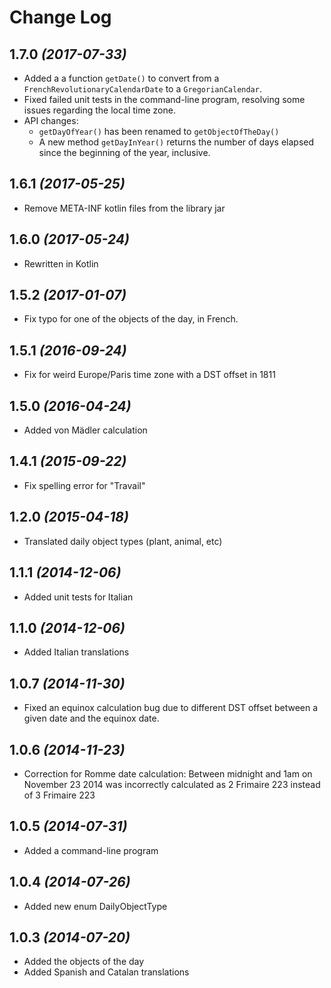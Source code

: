 Change Log
==========

1.7.0  *(2017-07-33)*
--------------------
* Added a a function `getDate()` to convert from a `FrenchRevolutionaryCalendarDate` to a `GregorianCalendar`.
* Fixed failed unit tests in the command-line program, resolving some issues regarding the local time zone.
* API changes:
  - `getDayOfYear()` has been renamed to `getObjectOfTheDay()`
  - A new method `getDayInYear()` returns the number of days elapsed since the beginning of the year, inclusive.
  
1.6.1  *(2017-05-25)*
--------------------
* Remove META-INF kotlin files from the library jar

1.6.0  *(2017-05-24)*
--------------------
* Rewritten in Kotlin

1.5.2  *(2017-01-07)*
--------------------
* Fix typo for one of the objects of the day, in French.

1.5.1  *(2016-09-24)*
--------------------
* Fix for weird Europe/Paris time zone with a DST offset in 1811

1.5.0  *(2016-04-24)*
--------------------
* Added von Mädler calculation

1.4.1  *(2015-09-22)*
--------------------
* Fix spelling error for "Travail"

1.2.0  *(2015-04-18)*
--------------------
* Translated daily object types (plant, animal, etc)

1.1.1  *(2014-12-06)*
--------------------
* Added unit tests for Italian

1.1.0  *(2014-12-06)*
--------------------
* Added Italian translations

1.0.7  *(2014-11-30)*
--------------------
* Fixed an equinox calculation bug due to different DST offset between a given date and the equinox date.

1.0.6  *(2014-11-23)*
--------------------
* Correction for Romme date calculation: Between midnight and 1am on November 23 2014 was incorrectly calculated as 2 Frimaire 223 instead of 3 Frimaire 223

1.0.5  *(2014-07-31)*
--------------------
* Added a command-line program

1.0.4  *(2014-07-26)*
--------------------
* Added new enum DailyObjectType

1.0.3  *(2014-07-20)*
--------------------
* Added the objects of the day
* Added Spanish and Catalan translations


